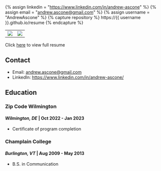 {% assign linkedin = "https://www.linkedin.com/in/andrew-ascone" %}
{% assign email    = "andrew.ascone@gmail.com" %}
{% assign username = "AndrewAscone" %}
{% capture repository %}
    https://{{ username }}.github.io/resume
{% endcapture %}

<table>
   <tr>
      <td>
         <img src="https://github-readme-stats.vercel.app/api?username=AndrewAscone&show_icons=true&theme=dracula">         
      </td>
      <td>
         <img src="https://github-readme-stats.vercel.app/api/top-langs/?username=AndrewAscone&layout=compact&theme=dracula&hide=roff,tsql,c">
      </td>
   </tr>
</table>

<link rel="stylesheet" type="text/css" media="all" href="./assets/css/style.css" />

Click [here](https://andrewascone.github.io/AndrewAscone/) to view full resume

## Contact
* Email: andrew.ascone@gmail.com
* LinkedIn: https://www.linkedin.com/in/andrew-ascone/

## Education
### Zip Code Wilmington
#### *Wilmington, DE* | Oct 2022 - Jan 2023
* Certificate of program completion

### Champlain College
#### *Burlington, VT* | Aug 2009 - May 2013
* B.S. in Communication
